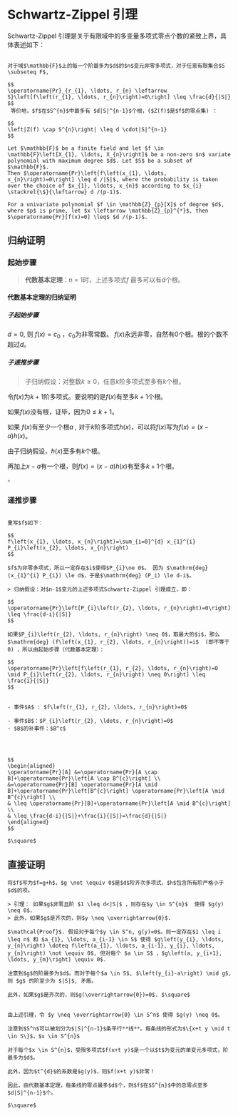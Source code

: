 # Schwartz-Zippel 引理
Schwartz-Zippel 引理是关于有限域中的多变量多项式零点个数的紧致上界，具体表述如下：

```{admonition} Schwartz-Zippel 引理

对于域$\mathbb{F}$上的每一个阶最多为$d$的$n$变元非零多项式，对于任意有限集合$S \subseteq F$,

$$
\operatorname{Pr}_{r_{1}, \ldots, r_{n} \leftarrow S}\left[f\left(r_{1}, \ldots, r_{n}\right)=0\right] \leq \frac{d}{|S|}
$$
 等价地，$f$在$S^{n}$中最多有 $d|S|^{n-1}$个根，($Z(f)$是$f$的零点集) ：
 
$$
\left|Z(f) \cap S^{n}\right| \leq d \cdot|S|^{n-1}
$$
```

```{note}
Let $\mathbb{F}$ be a finite field and let $f \in \mathbb{F}\left[X_{1}, \ldots, X_{n}\right]$ be a non-zero $n$ variate polynomial with maximum degree $d$. Let $S$ be a subset of $\mathbb{F}$. 
Then $\operatorname{Pr}\left[f\left(x_{1}, \ldots, x_{n}\right)=0\right] \leq d /|S|$, where the probability is taken over the choice of $x_{1}, \ldots, x_{n}$ according to $x_{i} \stackrel{\$}{\leftarrow} d /(p-1)$.

For a univariate polynomial $f \in \mathbb{Z}_{p}[X]$ of degree $d$, where $p$ is prime, let $x \leftarrow \mathbb{Z}_{p}^{*}$, then $\operatorname{Pr}[f(x)=0] \leq$ $d /(p-1)$.
```



## 归纳证明
### 起始步骤
> **代数基本定理**：n = 1时，上述多项式$f$ 最多可以有$d$个根。

#### 代数基本定理的归纳证明

##### 子起始步骤
$d=0$, 则 $f(x)=c_{0}$ ，$c_{0}$为非零常数。 $f(x)$永远非零，自然有0个根。根的个数不超过$d$。
##### 子递推步骤
> 子归纳假设：对整数$k \geq 0$，任意$k$阶多项式至多有$k$个根。

令$f(x)$为$k+1$阶多项式。要说明的是$f(x)$有至多$k+1$个根。

如果$f(x)$没有根，证毕，因为$0 \leq k+1$。

如果 $f(x)$有至少一个根$a$  , 对于$k$阶多项式$h(x)$，可以将$f(x)$写为$f(x)=(x-a) h(x)$。

由子归纳假设，$h(x)$至多有$k$个根。

再加上$x-a$有一个根，则$f(x)=(x-a) h(x)$有至多$k+1$个根。

$\square$

### 递推步骤

````{prf:proof}

重写$f$如下：

$$
f\left(x_{1}, \ldots, x_{n}\right)=\sum_{i=0}^{d} x_{1}^{i} P_{i}\left(x_{2}, \ldots, x_{n}\right)
$$

$f$为非零多项式，所以一定存在$i$使得$P_{i}\ne 0$。 因为 $\mathrm{deg}(x_{1}^{i} P_{i}) \le d$，于是$\mathrm{deg} (P_i) \le d-i$。

> 归纳假设：对$n-1$变元的上述多项式Schwartz-Zippel 引理成立，即：

$$
\operatorname{Pr}\left[P_{i}\left(r_{2}, \ldots, r_{n}\right)=0\right] \leq \frac{d-i}{|S|}
$$

如果$P_{i}\left(r_{2}, \ldots, r_{n}\right) \neq 0$，取最大的$i$，那么$\mathrm{deg} (f\left(x_{1}, r_{2}, \ldots, r_{n}\right))=i$  (即不等于0) ，所以由起始步骤（代数基本定理）：

$$
\operatorname{Pr}\left[f\left(r_{1}, r_{2}, \ldots, r_{n}\right)=0 \mid P_{i}\left(r_{2}, \ldots, r_{n}\right) \neq 0\right] \leq \frac{i}{|S|}
$$


- 事件$A$ : $f\left(r_{1}, r_{2}, \ldots, r_{n}\right)=0$

- 事件$B$：$P_{i}\left(r_{2}, \ldots, r_{n}\right)=0$
- $B$的补事件：$B^c$




$$
\begin{aligned}
\operatorname{Pr}[A] &=\operatorname{Pr}[A \cap B]+\operatorname{Pr}\left[A \cap B^{c}\right] \\
&=\operatorname{Pr}[B] \operatorname{Pr}[A \mid B]+\operatorname{Pr}\left[B^{c}\right] \operatorname{Pr}\left[A \mid B^{c}\right] \\
& \leq \operatorname{Pr}[B]+\operatorname{Pr}\left[A \mid B^{c}\right] \\
& \leq \frac{d-i}{|S|}+\frac{i}{|S|}=\frac{d}{|S|}
\end{aligned}
$$

$\square$
````

## 直接证明

````{prf:proof}
将$f$写为$f=g+h$，$g \not \equiv 0$是$d$阶齐次多项式，$h$包含所有阶严格小于$d$的项。

> 引理： 如果$g$非零且阶 $1 \leq d<|S|$ ，则存在$y \in S^{n}$  使得 $g(y) \neq 0$. 
> 此外，如果$g$是齐次的，则$y \neq \overrightarrow{0}$.

$\mathcal{Proof}$. 假设对于每个$y \in S^n, g(y)=0$。则一定存在$1 \leq i \leq n$ 和 $a_{1}, \ldots, a_{i-1} \in S$ 使得 $g\left(y_{i}, \ldots, y_{n}\right) \doteq f\left(a_{1}, \ldots, a_{i-1}, y_{i}, \ldots, y_{n}\right) \not \equiv 0$, 但对每个 $a \in S$ ，$g\left(a, y_{i+1}, \ldots, y_{m}\right) \equiv 0$. 

注意到$g$的阶最多为$d$。而对于每个$a \in S$, $\left(y_{i}-a\right) \mid g$, 则 $g$ 的阶至少为 $|S|$, 矛盾。 

此外，如果$g$是齐次的，则$g(\overrightarrow{0})=0$. $\square$


由上述引理，令 $y \neq \overrightarrow{0} \in S^n$ 使得 $g(y) \neq 0$。

注意到$S^n$可以被划分为$|S|^{n-1}$条平行**线**。每条线的形式为$\{x+t y \mid t \in S\}$，$x \in S^{n}$

对于每个$x \in S^{n}$，受限多项式$f(x+t y)$是一个以$t$为变元的单变元多项式，阶最多为$d$。

此外，因为$t^{d}$的系数是$g(y)$，则$f(x+t y)$非零！

因此，由代数基本定理，每条线的零点最多$d$个，则$f$在$S^{n}$中的总零点至多$d|S|^{n-1}$个。

$\square$
````

